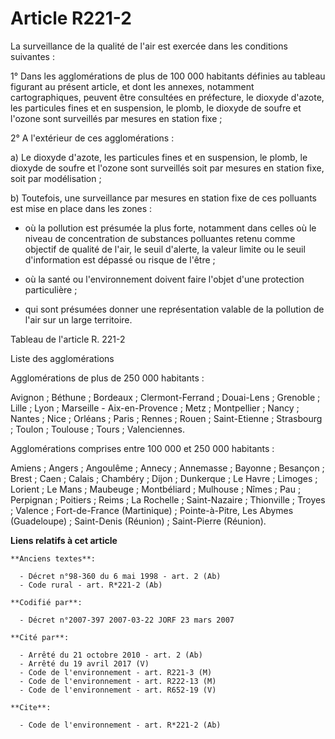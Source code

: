 # Article R221-2

La surveillance de la qualité de l'air est exercée dans les conditions suivantes :

1° Dans les agglomérations de plus de 100 000 habitants définies au tableau figurant au présent article, et dont les annexes,
notamment cartographiques, peuvent être consultées en préfecture, le dioxyde d'azote, les particules fines et en suspension,
le plomb, le dioxyde de soufre et l'ozone sont surveillés par mesures en station fixe ;

2° A l'extérieur de ces agglomérations :

a) Le dioxyde d'azote, les particules fines et en suspension, le plomb, le dioxyde de soufre et l'ozone sont surveillés soit
par mesures en station fixe, soit par modélisation ;

b) Toutefois, une surveillance par mesures en station fixe de ces polluants est mise en place dans les zones :

- où la pollution est présumée la plus forte, notamment dans celles où le niveau de concentration de substances polluantes
retenu comme objectif de qualité de l'air, le seuil d'alerte, la valeur limite ou le seuil d'information est dépassé ou
risque de l'être ;

- où la santé ou l'environnement doivent faire l'objet d'une protection particulière ;

- qui sont présumées donner une représentation valable de la pollution de l'air sur un large territoire.

Tableau de l'article R. 221-2

Liste des agglomérations

Agglomérations de plus de 250 000 habitants :

Avignon ; Béthune ; Bordeaux ; Clermont-Ferrand ; Douai-Lens ; Grenoble ; Lille ; Lyon ; Marseille - Aix-en-Provence ; Metz ;
Montpellier ; Nancy ; Nantes ; Nice ; Orléans ; Paris ; Rennes ; Rouen ; Saint-Etienne ; Strasbourg ; Toulon ; Toulouse ;
Tours ; Valenciennes.

Agglomérations comprises entre 100 000 et 250 000 habitants :

Amiens ; Angers ; Angoulême ; Annecy ; Annemasse ; Bayonne ; Besançon ; Brest ; Caen ; Calais ; Chambéry ; Dijon ;
Dunkerque ; Le Havre ; Limoges ; Lorient ; Le Mans ; Maubeuge ; Montbéliard ; Mulhouse ; Nîmes ; Pau ; Perpignan ; Poitiers ;
Reims ; La Rochelle ; Saint-Nazaire ; Thionville ; Troyes ; Valence ; Fort-de-France (Martinique) ; Pointe-à-Pitre, Les
Abymes (Guadeloupe) ; Saint-Denis (Réunion) ; Saint-Pierre (Réunion).

**Liens relatifs à cet article**

	**Anciens textes**:

	  - Décret n°98-360 du 6 mai 1998 - art. 2 (Ab)
	  - Code rural - art. R*221-2 (Ab)

	**Codifié par**:

	  - Décret n°2007-397 2007-03-22 JORF 23 mars 2007

	**Cité par**:

	  - Arrêté du 21 octobre 2010 - art. 2 (Ab)
	  - Arrêté du 19 avril 2017 (V)
	  - Code de l'environnement - art. R221-3 (M)
	  - Code de l'environnement - art. R222-13 (M)
	  - Code de l'environnement - art. R652-19 (V)

	**Cite**:

	  - Code de l'environnement - art. R*221-2 (Ab)

